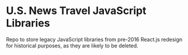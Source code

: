 # U.S. News Travel JavaScript Libraries

Repo to store legacy JavaScript libraries from pre-2016 React.js redesign for historical purposes, as they are likely to be deleted.
